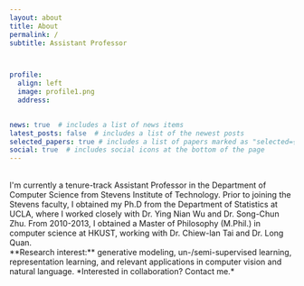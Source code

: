```yaml
---
layout: about
title: About
permalink: /
subtitle: Assistant Professor



profile:
  align: left
  image: profile1.png
  address: 
   

news: true  # includes a list of news items
latest_posts: false  # includes a list of the newest posts
selected_papers: true # includes a list of papers marked as "selected={true}"
social: true  # includes social icons at the bottom of the page
---
```


<br>
I'm currently a tenure-track Assistant Professor in the Department of Computer Science from Stevens Institute of Technology. Prior to joining the Stevens faculty, I obtained my Ph.D from the Department of Statistics at UCLA, where I worked closely with Dr. Ying Nian Wu and Dr. Song-Chun Zhu. From 2010-2013, I obtained a Master of Philosophy (M.Phil.) in computer science at HKUST, working with Dr. Chiew-lan Tai and Dr. Long Quan. 

<br>
**Research interest:** generative modeling, un-/semi-supervised learning, representation learning, and relevant applications in computer vision and natural language. *Interested in collaboration? Contact me.*






